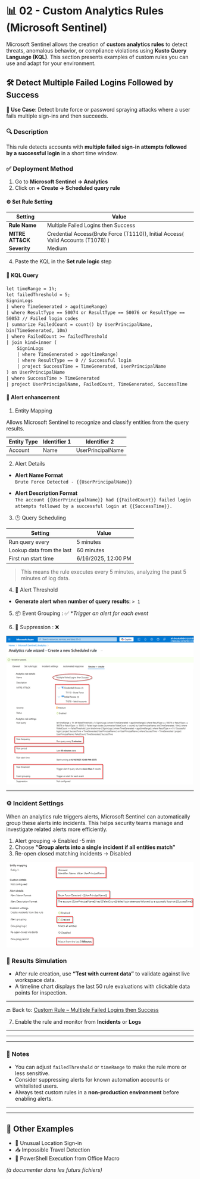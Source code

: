 # 📊 02 - Custom Analytics Rules (Microsoft Sentinel)

Microsoft Sentinel allows the creation of **custom analytics rules** to detect threats, anomalous behavior, or compliance violations using **Kusto Query Language (KQL)**. This section presents examples of custom rules you can use and adapt for your environment.

## 🛠️ Detect Multiple Failed Logins Followed by Success

**📌 Use Case**: Detect brute force or password spraying attacks where a user fails multiple sign-ins and then succeeds.

### 🔍 Description

This rule detects accounts with **multiple failed sign-in attempts followed by a successful login** in a short time window.

### ✅ Deployment Method

1. Go to **Microsoft Sentinel → Analytics**
2. Click on **+ Create → Scheduled query rule**

#### ⚙️ Set Rule Setting

| Setting                  | Value                                                                            |
|--------------------------|----------------------------------------------------------------------------------|
| **Rule Name**            | Multiple Failed Logins then Success                                              |
| **MITRE ATT&CK**         | Credential Access(Brute Force (T1110)), Initial Access( Valid Accounts (T1078) ) |
| **Severity**             | Medium                                                                           |
 
4. Paste the KQL in the **Set rule logic** step

#### 📄 KQL Query

```kusto
let timeRange = 1h;
let failedThreshold = 5;
SigninLogs
| where TimeGenerated > ago(timeRange)
| where ResultType == 50074 or ResultType == 50076 or ResultType == 50053 // Failed login codes
| summarize FailedCount = count() by UserPrincipalName, bin(TimeGenerated, 10m)
| where FailedCount >= failedThreshold
| join kind=inner (
    SigninLogs
    | where TimeGenerated > ago(timeRange)
    | where ResultType == 0 // Successful login
    | project SuccessTime = TimeGenerated, UserPrincipalName
) on UserPrincipalName
| where SuccessTime > TimeGenerated
| project UserPrincipalName, FailedCount, TimeGenerated, SuccessTime
```

#### 🧩 Alert enhancement 

1. Entity Mapping

Allows Microsoft Sentinel to recognize and classify entities from the query results.

| Entity Type | Identifier 1 | Identifier 2        |
|-------------|--------------|---------------------|
| Account     | Name         | UserPrincipalName   |

2. Alert Details

- **Alert Name Format**  
  `Brute Force Detected - {{UserPrincipalName}}`

- **Alert Description Format**  
  `The account {{UserPrincipalName}} had {{FailedCount}} failed login attempts followed by a successful login at {{SuccessTime}}.`



3. 🕒 Query Scheduling

| Setting                   | Value          |
|---------------------------|----------------|
| Run query every           | 5 minutes      |
| Lookup data from the last | 60 minutes      |
| First run start time      | 6/16/2025, 12:00 PM |

> This means the rule executes every 5 minutes, analyzing the past 5 minutes of log data.

4. 🚨 Alert Threshold

- **Generate alert when number of query results**: `> 1`

5. 📦 Event Grouping : ✅ **Trigger an alert for each event*

6. 📴 Suppression : ❌

![Failed_Login_Rule_Rev](https://github.com/AliChoukatli/CyberShield-Enterprise/blob/main/06_Threat_Detection_%26_Simulation/Screenshots/Failed_Login_Rule_Rev.png)

---

### ⚙️ Incident Settings

When an analytics rule triggers alerts, Microsoft Sentinel can automatically group these alerts into incidents. This helps security teams manage and investigate related alerts more efficiently.

1. Alert grouping → Enabled
   -5 min 
2. Choose **“Group alerts into a single incident if all entities match”**  
3. Re-open closed matching incidents → Disabled



![Failed_Login_Rule_Rev2](https://github.com/AliChoukatli/CyberShield-Enterprise/blob/main/06_Threat_Detection_%26_Simulation/Screenshots/Failed_Login_Rule_Rev2.png)


### 🧪 Results Simulation

- After rule creation, use **“Test with current data”** to validate against live workspace data.
- A timeline chart displays the last 50 rule evaluations with clickable data points for inspection.

---

🔙 Back to: [Custom Rule – Multiple Failed Logins then Success](#🛠️-custom-rule-detect-multiple-failed-logins-followed-by-success)

7. Enable the rule and monitor from **Incidents** or **Logs**

--- 



---




---

### 📌 Notes

- You can adjust `failedThreshold` or `timeRange` to make the rule more or less sensitive.
- Consider suppressing alerts for known automation accounts or whitelisted users.
- Always test custom rules in a **non-production environment** before enabling alerts.

---



---

## 📂 Other Examples

- 🔎 Unusual Location Sign-in  
- 📥 Impossible Travel Detection  
- 🐚 PowerShell Execution from Office Macro  

*(à documenter dans les futurs fichiers)*
